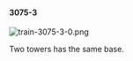 #### 3075-3
![train-3075-3-0.png](https://github.com/lil-lab/nlvr/raw/master/nlvr/train/images/11/train-3075-3-0.png "train-3075-3-0.png")

Two towers has the same base.